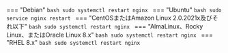 === "Debian"
    ```bash
    sudo systemctl restart nginx
    ```
=== "Ubuntu"
    ```bash
    sudo service nginx restart
    ```
=== "CentOSまたはAmazon Linux 2.0.2021x及びそれ以下"
    ```bash
    sudo systemctl restart nginx
    ```
=== "AlmaLinux、Rocky Linux、またはOracle Linux 8.x"
    ```bash
    sudo systemctl restart nginx
    ```
=== "RHEL 8.x"
    ```bash
    sudo systemctl restart nginx
    ```